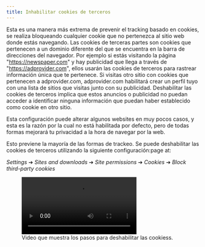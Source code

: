 ```yaml
---
title: Inhabilitar cookies de terceros
---
```


Esta es una manera más extrema de prevenir el tracking basado en cookies, se realiza bloqueando cualquier cookie que no pertenezca al sitio web donde estás navegando. Las cookies de terceras partes son cookies que pertenecen a un dominio diferente del que se encuentra en la barra de direcciones del navegador. Por ejemplo si estás visitando la página "https://newspaper.com" y hay publicidad que llega a través de "https://adprovider.com", ellos usarán las cookies de terceros para rastrear información única que te pertenece. Si visitas otro sitio con cookies que pertenecen a adprovider.com, adprovider.com habilitará crear un perfil tuyo con una lista de sitios que visitas junto con su publicidad. Deshabilitar las cookies de terceros implica que estos anuncios o publicidad no puedan acceder a identificar ninguna información que puedan haber establecido como cookie en otro sitio.

Esta configuración puede alterar algunos websites en muy pocos casos, y esta es la razón por la cual no está habilitada por defecto, pero de todas formas mejorará tu privacidad a la hora de navegar por la web.

Esto previene la mayoría de las formas de trackeo. Se puede deshabilitar las cookies de terceros utilizando la siguiente configuración:page at: 

*Settings* ➔ *Sites and downloads* ➔ *Site permissions* ➔ *Cookies* ➔ *Block third-party cookies*

<figure>
<video controls src="{{ "/assets/en/cookies.mp4" | relative_url }}"></video>
<figcaption>Video que muestra los pasos para deshabilitar las cookiess.</figcaption>
</figure>
